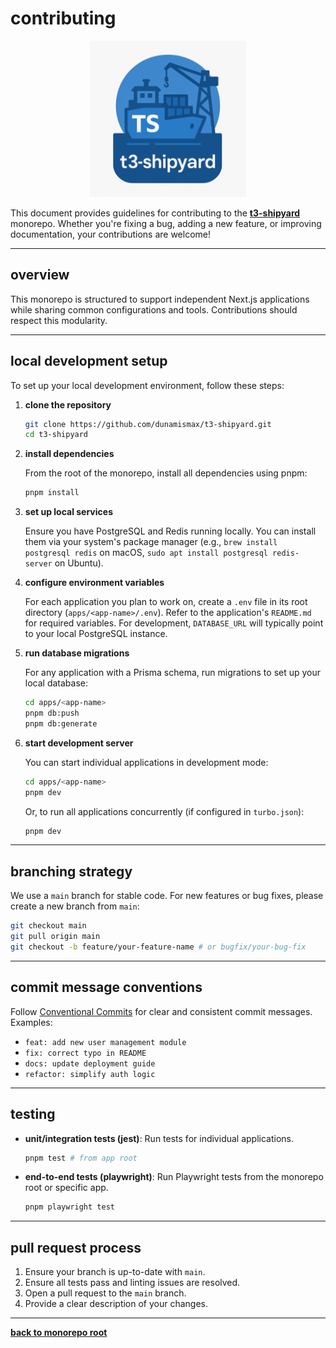 # contributing

<p align="center">
  <img src="../t3-shipyard-image.png" alt="t3-shipyard logo" width="250"/>
</p>

This document provides guidelines for contributing to the **[t3-shipyard](https://github.com/dunamismax/t3-shipyard)** monorepo. Whether you're fixing a bug, adding a new feature, or improving documentation, your contributions are welcome!

---

## overview

This monorepo is structured to support independent Next.js applications while sharing common configurations and tools. Contributions should respect this modularity.

---

## local development setup

To set up your local development environment, follow these steps:

1.  **clone the repository**

    ```bash
    git clone https://github.com/dunamismax/t3-shipyard.git
    cd t3-shipyard
    ```

2.  **install dependencies**

    From the root of the monorepo, install all dependencies using pnpm:

    ```bash
    pnpm install
    ```

3.  **set up local services**

    Ensure you have PostgreSQL and Redis running locally. You can install them via your system's package manager (e.g., `brew install postgresql redis` on macOS, `sudo apt install postgresql redis-server` on Ubuntu).

4.  **configure environment variables**

    For each application you plan to work on, create a `.env` file in its root directory (`apps/<app-name>/.env`). Refer to the application's `README.md` for required variables. For development, `DATABASE_URL` will typically point to your local PostgreSQL instance.

5.  **run database migrations**

    For any application with a Prisma schema, run migrations to set up your local database:

    ```bash
    cd apps/<app-name>
    pnpm db:push
    pnpm db:generate
    ```

6.  **start development server**

    You can start individual applications in development mode:

    ```bash
    cd apps/<app-name>
    pnpm dev
    ```

    Or, to run all applications concurrently (if configured in `turbo.json`):

    ```bash
    pnpm dev
    ```

---

## branching strategy

We use a `main` branch for stable code. For new features or bug fixes, please create a new branch from `main`:

```bash
git checkout main
git pull origin main
git checkout -b feature/your-feature-name # or bugfix/your-bug-fix
```

---

## commit message conventions

Follow [Conventional Commits](https://www.conventionalcommits.org/en/v1.0.0/) for clear and consistent commit messages. Examples:

-   `feat: add new user management module`
-   `fix: correct typo in README`
-   `docs: update deployment guide`
-   `refactor: simplify auth logic`

---

## testing

-   **unit/integration tests (jest)**: Run tests for individual applications.

    ```bash
    pnpm test # from app root
    ```

-   **end-to-end tests (playwright)**: Run Playwright tests from the monorepo root or specific app.

    ```bash
    pnpm playwright test
    ```

---

## pull request process

1.  Ensure your branch is up-to-date with `main`.
2.  Ensure all tests pass and linting issues are resolved.
3.  Open a pull request to the `main` branch.
4.  Provide a clear description of your changes.

---

**[back to monorepo root](https://github.com/dunamismax/t3-shipyard?tab=readme-ov-file)**
